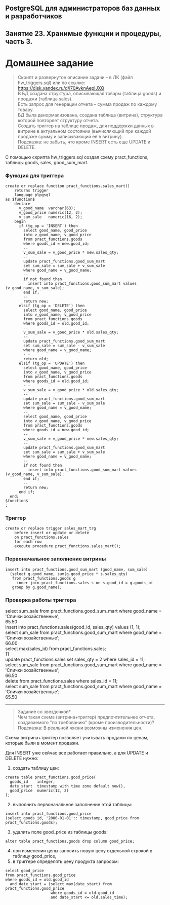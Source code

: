 ## PostgreSQL для администраторов баз данных и разработчиков ##  
## Занятие 23. Хранимые функции и процедуры, часть 3. ##  
# Домашнее задание # 

>Скрипт и развернутое описание задачи – в ЛК (файл hw_triggers.sql) или по ссылке: https://disk.yandex.ru/d/l70AvknAepIJXQ  
>В БД создана структура, описывающая товары (таблица goods) и продажи (таблица sales).  
>Есть запрос для генерации отчета – сумма продаж по каждому товару.  
>БД была денормализована, создана таблица (витрина), структура которой повторяет структуру отчета.  
>Создать триггер на таблице продаж, для поддержки данных в витрине в актуальном состоянии (вычисляющий при каждой продаже сумму и записывающий её в витрину).  
>Подсказка: не забыть, что кроме INSERT есть еще UPDATE и DELETE. 

С помощью скрипта hw_triggers.sql создал схему pract_functions, таблицы goods, sales, good_sum_mart.  

### Функция для триггера ###
```
create or replace function pract_functions.sales_mart()  
	returns trigger  
	language plpgsql  
as $function$  
    declare  
	  v_good_name  varchar(63);  
	  v_good_price numeric(12, 2);  
	  v_sum_sale   numeric(16, 2);  
    begin  
	  if (tg_op = 'INSERT') then  
        select good_name, good_price  
        into v_good_name, v_good_price  
        from pract_functions.goods  
        where goods_id = new.good_id;  
        --  
        v_sum_sale = v_good_price * new.sales_qty;   
        --   
        update pract_functions.good_sum_mart  
        set sum_sale = sum_sale + v_sum_sale  
        where good_name = v_good_name;  
        --  
        if not found then  
          insert into pract_functions.good_sum_mart values (v_good_name, v_sum_sale);  
        end if;  
        --  
        return new;  
      elsif (tg_op = 'DELETE') then  
        select good_name, good_price  
        into v_good_name, v_good_price  
        from pract_functions.goods  
        where goods_id = old.good_id;  
        --  
        v_sum_sale = v_good_price * old.sales_qty;  
        --   
        update pract_functions.good_sum_mart  
        set sum_sale = sum_sale - v_sum_sale  
        where good_name = v_good_name;  
        - -  
        return old;
      elsif (tg_op = 'UPDATE') then
        select good_name, good_price
        into v_good_name, v_good_price
        from pract_functions.goods
        where goods_id = old.good_id;
        - -  
        v_sum_sale = v_good_price * old.sales_qty;  
        --  
        update pract_functions.good_sum_mart  
        set sum_sale = sum_sale - v_sum_sale  
        where good_name = v_good_name;  
        --  
        select good_name, good_price  
        into v_good_name, v_good_price  
        from pract_functions.goods  
        where goods_id = new.good_id;  
        --  
        v_sum_sale = v_good_price * new.sales_qty;  
        --   
        update pract_functions.good_sum_mart  
        set sum_sale = sum_sale + v_sum_sale  
        where good_name = v_good_name;  
        --  
        if not found then  
          insert into pract_functions.good_sum_mart values (v_good_name, v_sum_sale);  
        end if;  
        --  
        return new;  
      end if;  
  end;  
$function$  
;  
```
### Триггер ###
```
create or replace trigger sales_mart_trg  
    before insert or update or delete  
    on pract_functions.sales  
    for each row  
    execute procedure pract_functions.sales_mart();  
```
### Первоначальное заполнение витрины ###
```
insert into pract_functions.good_sum_mart (good_name, sum_sale)   
  (select g.good_name, sum(g.good_price * s.sales_qty)  
   from pract_functions.goods g  
     inner join pract_functions.sales s on s.good_id = g.goods_id  
   group by g.good_name);  
```
### Проверка работы триггера ###
select sum_sale from pract_functions.good_sum_mart where good_name = 'Спички хозайственные';  
65.50  
insert into pract_functions.sales(good_id, sales_qty) values (1, 1);  
select sum_sale from pract_functions.good_sum_mart where good_name = 'Спички хозайственные';  
66.00  
select max(sales_id) from pract_functions.sales;  
11  
update pract_functions.sales set sales_qty = 2 where sales_id = 11;  
select sum_sale from pract_functions.good_sum_mart where good_name = 'Спички хозайственные';  
66.50  
delete from pract_functions.sales where sales_id = 11;  
select sum_sale from pract_functions.good_sum_mart where good_name = 'Спички хозайственные';  
65.50  

-------------------------------------
>Задание со звездочкой*  
>Чем такая схема (витрина+триггер) предпочтительнее отчета, создаваемого "по требованию" (кроме производительности)?  
>Подсказка: В реальной жизни возможны изменения цен.  

Схема витрина+триггер позволяет учитывать продажи по ценам, которые были в момент продажи.  

Для INSERT уже сейчас все работает правильно, а для UPDATE и DELETE нужно:  

1) создать таблицу цен:  
```
create table pract_functions.good_price(  
  goods_id    integer,  
  date_start  timestamp with time zone default now(),  
  good_price  numeric(12, 2)  
);  
```
2) выполнить первоначальное заполнение этой таблицы:
```
insert into pract_functions.good_price
(select goods_id, '2000-01-01':: timestamp, good_price from pract_functions.goods);
```
3) удалить поле good_price из таблицы goods:
```
alter table pract_functions.goods drop column good_price;
```
4) при изменении цены заносить новую цену отдельной строкой в таблицу good_price,
5) в триггере определять цену продукта запросом:  
```
select good_price
from pract_functions.good_price  
where goods_id = old.good_id 
  and date_start = (select max(date_start) from pract_functions.good_price  
                    where goods_id = old.good_id   
                    and date_start <= old.sales_time);   
```
